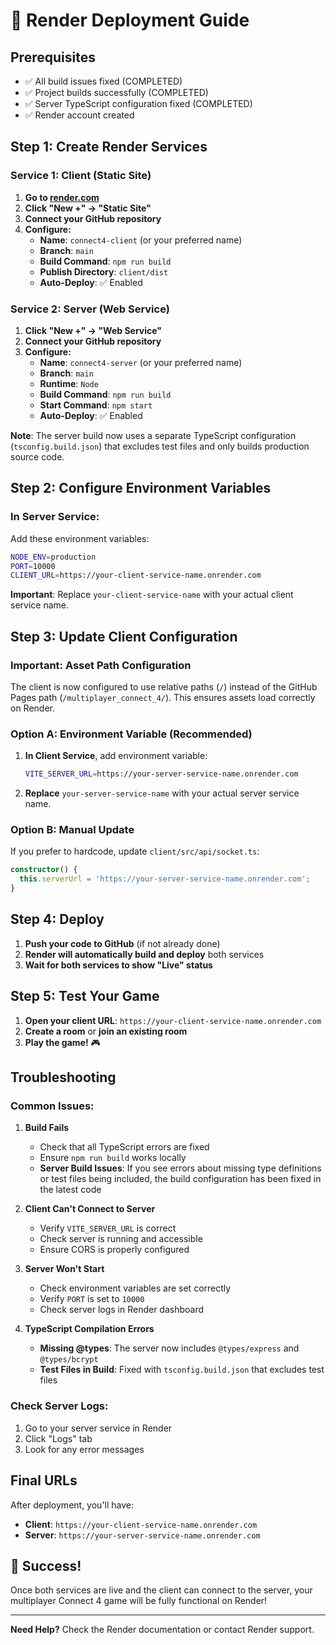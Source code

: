 # 🚀 Render Deployment Guide

## **Prerequisites**
- ✅ All build issues fixed (COMPLETED)
- ✅ Project builds successfully (COMPLETED)
- ✅ Server TypeScript configuration fixed (COMPLETED)
- ✅ Render account created

## **Step 1: Create Render Services**

### **Service 1: Client (Static Site)**
1. **Go to [render.com](https://render.com)**
2. **Click "New +" → "Static Site"**
3. **Connect your GitHub repository**
4. **Configure:**
   - **Name**: `connect4-client` (or your preferred name)
   - **Branch**: `main`
   - **Build Command**: `npm run build`
   - **Publish Directory**: `client/dist`
   - **Auto-Deploy**: ✅ Enabled

### **Service 2: Server (Web Service)**
1. **Click "New +" → "Web Service"**
2. **Connect your GitHub repository**
3. **Configure:**
   - **Name**: `connect4-server` (or your preferred name)
   - **Branch**: `main`
   - **Runtime**: `Node`
   - **Build Command**: `npm run build`
   - **Start Command**: `npm start`
   - **Auto-Deploy**: ✅ Enabled

**Note**: The server build now uses a separate TypeScript configuration (`tsconfig.build.json`) that excludes test files and only builds production source code.

## **Step 2: Configure Environment Variables**

### **In Server Service:**
Add these environment variables:
```bash
NODE_ENV=production
PORT=10000
CLIENT_URL=https://your-client-service-name.onrender.com
```

**Important**: Replace `your-client-service-name` with your actual client service name.

## **Step 3: Update Client Configuration**

### **Important: Asset Path Configuration**
The client is now configured to use relative paths (`/`) instead of the GitHub Pages path (`/multiplayer_connect_4/`). This ensures assets load correctly on Render.

### **Option A: Environment Variable (Recommended)**
1. **In Client Service**, add environment variable:
   ```bash
   VITE_SERVER_URL=https://your-server-service-name.onrender.com
   ```

2. **Replace** `your-server-service-name` with your actual server service name.

### **Option B: Manual Update**
If you prefer to hardcode, update `client/src/api/socket.ts`:
```typescript
constructor() {
  this.serverUrl = 'https://your-server-service-name.onrender.com';
}
```

## **Step 4: Deploy**

1. **Push your code to GitHub** (if not already done)
2. **Render will automatically build and deploy** both services
3. **Wait for both services to show "Live" status**

## **Step 5: Test Your Game**

1. **Open your client URL**: `https://your-client-service-name.onrender.com`
2. **Create a room** or **join an existing room**
3. **Play the game!** 🎮

## **Troubleshooting**

### **Common Issues:**

1. **Build Fails**
   - Check that all TypeScript errors are fixed
   - Ensure `npm run build` works locally
   - **Server Build Issues**: If you see errors about missing type definitions or test files being included, the build configuration has been fixed in the latest code

2. **Client Can't Connect to Server**
   - Verify `VITE_SERVER_URL` is correct
   - Check server is running and accessible
   - Ensure CORS is properly configured

3. **Server Won't Start**
   - Check environment variables are set correctly
   - Verify `PORT` is set to `10000`
   - Check server logs in Render dashboard

4. **TypeScript Compilation Errors**
   - **Missing @types**: The server now includes `@types/express` and `@types/bcrypt`
   - **Test Files in Build**: Fixed with `tsconfig.build.json` that excludes test files

### **Check Server Logs:**
1. Go to your server service in Render
2. Click "Logs" tab
3. Look for any error messages

## **Final URLs**

After deployment, you'll have:
- **Client**: `https://your-client-service-name.onrender.com`
- **Server**: `https://your-server-service-name.onrender.com`

## **🎉 Success!**

Once both services are live and the client can connect to the server, your multiplayer Connect 4 game will be fully functional on Render!

---

**Need Help?** Check the Render documentation or contact Render support.
